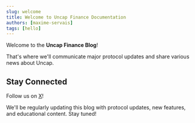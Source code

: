 ```yaml
---
slug: welcome
title: Welcome to Uncap Finance Documentation
authors: [maxime-servais]
tags: [hello]
---
```


Welcome to the **Uncap Finance Blog**!

That's where we'll communicate major protocol updates and share various news about Uncap.

## Stay Connected

Follow us on [X](https://x.com/uncapfinance)!

We'll be regularly updating this blog with protocol updates, new features, and educational content. Stay tuned!
